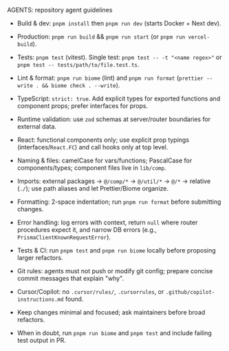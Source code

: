AGENTS: repository agent guidelines

- Build & dev: `pnpm install` then `pnpm run dev` (starts Docker + Next dev).
- Production: `pnpm run build` && `pnpm run start` (or `pnpm run vercel-build`).
- Tests: `pnpm test` (vitest). Single test: `pnpm test -- -t "<name regex>"` or `pnpm test -- tests/path/to/file.test.ts`.
- Lint & format: `pnpm run biome` (lint) and `pnpm run format` (`prettier --write . && biome check . --write`).

- TypeScript: `strict: true`. Add explicit types for exported functions and component props; prefer interfaces for props.
- Runtime validation: use `zod` schemas at server/router boundaries for external data.
- React: functional components only; use explicit prop typings (interfaces/`React.FC`) and call hooks only at top level.
- Naming & files: camelCase for vars/functions; PascalCase for components/types; component files live in `lib/comp`.
- Imports: external packages → `@/comp/*` → `@/util/*` → `@/*` → relative (`./`); use path aliases and let Prettier/Biome organize.
- Formatting: 2-space indentation; run `pnpm run format` before submitting changes.
- Error handling: log errors with context, return `null` where router procedures expect it, and narrow DB errors (e.g., `PrismaClientKnownRequestError`).

- Tests & CI: run `pnpm test` and `pnpm run biome` locally before proposing larger refactors.
- Git rules: agents must not push or modify git config; prepare concise commit messages that explain "why".
- Cursor/Copilot: no `.cursor/rules/`, `.cursorrules`, or `.github/copilot-instructions.md` found.
- Keep changes minimal and focused; ask maintainers before broad refactors.
- When in doubt, run `pnpm run biome` and `pnpm test` and include failing test output in PR.